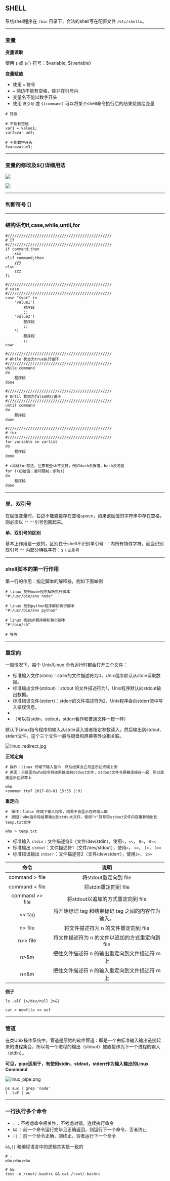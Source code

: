 ## SHELL

系统shell程序在 `/bin` 目录下，合法的shell写在配置文件 `/etc/shells`。 

<hr> 

### 变量

**变量读取**

使用 `$` 或 `${}` 符号：$variable, ${variable}

**变量赋值**

- 使用 `=` 符号  
- `=` 两边不能有空格，除非在引号内  
- 变量名不能以数字开头
- 使用 `反引号` 或 `$(command)` 可以将某个shell命令执行后的结果赋值给变量

```shell
# 错误

# 不能有空格
var1 = value1;
var2=var ue2;

# 不能数字开头
3var=value3;
```

<hr> 

### 变量的修改及${}详细用法

![](../../assets/linux_var1.png)

![](../../assets/linux_var.png)

<hr> 

### 判断符号 []

<hr> 

### 结构语句if,case,while,until,for

```shell
#//////////////////////////////////////////////
# If
#//////////////////////////////////////////////
if command;then
    xxx
elif command;then
    yyy
else
    zzz
fi

#//////////////////////////////////////////////
# case
#//////////////////////////////////////////////
case "$var" in
    'value1')
        程序段
        ;;
    'value2')
        程序段
        ;;
    *)
        程序段
        ;;
esac

#//////////////////////////////////////////////
# While 状态为true执行循环
#//////////////////////////////////////////////
while command
do
    程序段
done

#//////////////////////////////////////////////
# Until 状态为false执行循环
#//////////////////////////////////////////////
until command
do
    程序段
done

#//////////////////////////////////////////////
# for
#//////////////////////////////////////////////
for variable in varlist
do
    程序段
done

# c风格for写法，注意有些sh不支持，例如dash会报错，bash没问题
for ((初始值；循环限制；步阶))
do
    程序段
done
```

<hr> 

### 单、双引号

在赋值变量时，右边不能直接存在空格space，如果欲赋值的字符串中存在空格，则必须以 `''` `""`引号包围起来。

**单、双引号的区别**

基本上作用是一致的，区别在于shell不识别单引号 `''` 内所有特殊字符，而会识别双引号 `""` 内部分特殊字符：`$` `\` `反引号`

<hr> 

### shell脚本的第一行作用

第一行的作用：指定脚本的解释器，例如下面举例

```shell
# linux 找到node程序解析执行脚本
"#!/usr/bin/env node" 

# linux 找到python程序解析执行脚本
"#!/usr/bin/env python" 

# linux 找到sh程序解析执行脚本
"#!/bin/sh"

# 等等
```

<hr> 

### 重定向


一般情况下，每个 Unix/Linux 命令运行时都会打开三个文件：
- 标准输入文件(stdin)：stdin的文件描述符为0，Unix程序默认从stdin读取数据。
- 标准输出文件(stdout)：stdout 的文件描述符为1，Unix程序默认向stdout输出数据。
- 标准错误文件(stderr)：stderr的文件描述符为2，Unix程序会向stderr流中写入错误信息。
-  
- （可以将stdin，stdout，stderr看作和普通文件一模一样）

默认下Linux指令程序的输入从stdin读入或者指定参数读入，然后输出到stdout、stderr文件，这个三个文件一般与键盘和屏幕等外设相关联。

![linux_redirect.jpg](../../assets/linux_redirect.jpg)

**正常定向**

```shell
# 操作：linux 终端下输入指令，然后结果会立马显示在终端上面
# 原因：只是因为who指令将结果输出到stdout文件，stdout文件与屏幕连接在一起，所以直接显示在屏幕上

who
>summer tty7 2017-08-01 15:55 (:0)
```

**重定向**

```shell
#　操作：linux 终端下输入指令，结果不会显示在终端上面
#　原因：who指令将结果输出到stdout文件，使用">"符号将stdout文件内容重新输出到temp.txt文件

who > temp.txt
```

- 标准输入 `stdin`：文件描述符0（文件/dev/stdin），使用`<`，`<<`， `0<`， `0<<`
- 标准输出 `stdout`：文件描述符1（文件/dev/stdout），使用`>`， `>>`， `1>`， `1>>`
- 标准错误输出 `stderr`：文件描述符2（文件/dev/stderr），使用`2>`， `2>>`

|命令|说明|
|:-:|:-:|
|command > file|将stdout重定向到 file|
|command < file|将stdin重定向到 file|
|command >> file|将stdout以追加的方式重定向到 file|
|<< tag|将开始标记 tag 和结束标记 tag 之间的内容作为输入。|
|n> file|将文件描述符为 n 的文件重定向到 file|
|n>> file|将文件描述符为 n 的文件以追加的方式重定向到 file|
|n>&m |把往文件描述符 n 的输出重定向到文件描述符 m 上|
|n<&m |把往文件描述符 n 的输入重定向到文件描述符 m 上|

**例子**
```shell
ls -alF 1>/dev/null 2>&1

cat > newfile << eof
```


<hr> 

### 管道

在类Unix操作系统中，管道是原始的软件管道：即是一个由标准输入输出链接起来的进程集合，所以每一个进程的输出（stdout）被直接作为下一个进程的输入（stdin）。

**可见，pipe适用于，有使用stdin，stdout，stderr作为输入输出的Linux Command**


![linux_pipe.png](../../assets/linux_pipe.png)

```shell
ps aux | grep 'node'
l -laF | wc
```

<hr> 

### 一行执行多个命令

- `;`  ：不考虑命令相关性，不考虑对错，连续执行命令
- `&&` ：前一个命令运行完毕且正确返回，则运行下一个命令，否者终止
- `||` ：前一个命令正确，则终止，否者运行下一个命令

`&&`,`||` 和编程语言中的逻辑其实是一致的

```shell
# ;
who;who;who

# &&
test -e /root/.bashrc && cat /root/.bashrc
```
